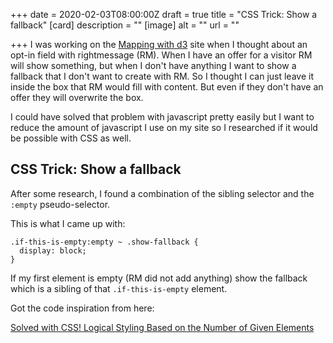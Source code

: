 +++
date = 2020-02-03T08:00:00Z
draft = true
title = "CSS Trick: Show a fallback"
[card]
description = ""
[image]
alt = ""
url = ""

+++
I was working on the [Mapping with d3](https://mappingwithd3.com) site when I thought about an opt-in field with rightmessage (RM). When I have an offer for a visitor RM will show something, but when I don't have anything I want to show a fallback that I don't want to create with RM. So I thought I can just leave it inside the box that RM would fill with content. But even if they don't have an offer they will overwrite the box.

I could have solved that problem with javascript pretty easily but I want to reduce the amount of javascript I use on my site so I researched if it would be possible with CSS as well.

## CSS Trick: Show a fallback

After some research, I found a combination of the sibling selector and the `:empty` pseudo-selector.

This is what I came up with:

    .if-this-is-empty:empty ~ .show-fallback {
      display: block;
    }

If my first element is empty (RM did not add anything) show the fallback which is a sibling of that `.if-this-is-empty` element.

Got the code inspiration from here:

[Solved with CSS! Logical Styling Based on the Number of Given Elements](https://css-tricks.com/solved-with-css-logical-styling-based-on-the-number-of-given-elements/ "Solved with CSS! Logical Styling Based on the Number of Given Elements")
